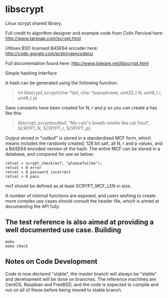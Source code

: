 libscrypt
=========
Linux scrypt shared library.

Full credit to algorithm designer and example code from Colin Percival here:
http://www.tarsnap.com/scrypt.html

Utilises BSD licensed BASE64 encoder here:
http://code.google.com/p/stringencoders/

Full documentation found here:
http://www.lolware.net/libscrypt.html

Simple hashing interface

A hash can be generated using the following function:
> int libscrypt_scrypt(char *dst, char *passphrase, uint32_t N, uint8_t r, uint8_t p)

Sane constants have been created for N, r and p so you can create a has like this:
> libscrypt_scrypt(outbuf, "My cats's breath smells like cat food", SCRYPT_N, SCRYPT_r, SCRYPT_p);

Output stored in "outbuf" is stored in a standardised MCF form, which means includes the randomly created, 128 bit salt, all N, r and p values, and a BASE64 encoded version of the hash. The entire MCF can be stored in a database, and compared for use as below:

    retval = scrypt_check(mcf, "pleasefailme");
    retval < 0 error
    retval = 0 password incorrect
    retval > 0 pass

mcf should be defined as at least SCRYPT_MCF_LEN in size.

A number of internal functions are exposed, and users wishing to create more complex use cases should consult the header file, which is aimed at documenting the API fully.

The test reference is also aimed at providing a well documented use case.
Building
--------
    make
    make check

Notes on Code Development
------------------------

Code is now declared "stable", the master branch will always be "stable" and development will be done on branches.
The reference machines are CentOS, Raspbian and FreeBSD, and the code is expected to compile and run on all of these before being moved to stable branch.
